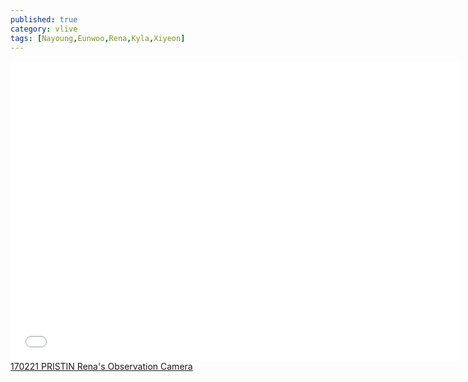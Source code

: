 ```yaml
---
published: true
category: vlive
tags: [Nayoung,Eunwoo,Rena,Kyla,Xiyeon]
---
```

<iframe frameborder="0" width="720" height="480" src="BLAH" allowfullscreen></iframe><br /><a href="" target="_blank">170221 PRISTIN Rena's Observation Camera</a>